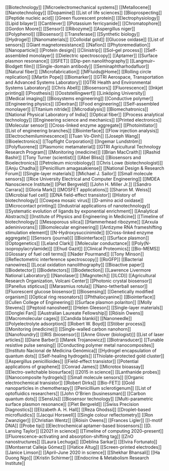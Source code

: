 [[Biotechnology]]
[[Microelectromechanical systems]]
[[Metallocene]]
[[Nanotechnology]]
[[Dopamine]]
[[List of life sciences]]
[[Bioprospecting]]
[[Peptide nucleic acid]]
[[Green fluorescent protein]]
[[Electrophysiology]]
[[Lipid bilayer]]
[[Cantilever]]
[[Potassium ferricyanide]]
[[Chromatophore]]
[[Gordon Moore]]
[[Sensor]]
[[Ribozyme]]
[[Aspergillus niger]]
[[Polyphenol]]
[[Biosensor]]
[[Transferase]]
[[Synthetic biology]]
[[Hydrogel]]
[[Nanomaterials]]
[[Colloidal gold]]
[[Glucose oxidase]]
[[List of sensors]]
[[Giant magnetoresistance]]
[[Nafion]]
[[Phytoremediation]]
[[Nanoparticle]]
[[Protein design]]
[[Clinistrip]]
[[Sol–gel process]]
[[Self-assembled monolayer]]
[[Dielectric spectroscopy]]
[[Aptamer]]
[[Surface plasmon resonance]]
[[ISFET]]
[[Dip-pen nanolithography]]
[[Langmuir–Blodgett film]]
[[Single-domain antibody]]
[[Seminaphtharhodafluor]]
[[Natural fiber]]
[[Microfabrication]]
[[ΜFluids@Home]]
[[Rolling circle replication]]
[[Martin Pope]]
[[Biomarker]]
[[GTRI Aerospace, Transportation and Advanced Systems Laboratory]]
[[GTRI Health and Environmental Systems Laboratory]]
[[Chris Abell]]
[[Biosensors]]
[[Fluorescence]]
[[Inkjet printing]]
[[Prosthesis]]
[[Ooststellingwerf]]
[[Linköping University]]
[[Medical imaging]]
[[Biosystems engineering]]
[[Conductive polymer]]
[[Engineering physics]]
[[Dextran]]
[[Food engineering]]
[[Self-assembled monolayer]]
[[Titanium nitride]]
[[Microdialysis]]
[[Biomechatronics]]
[[National Physical Laboratory of India]]
[[Optical fiber]]
[[Process analytical technology]]
[[Engineering science and mechanics]]
[[Printed electronics]]
[[Molecular sensor]]
[[Cross-linked enzyme aggregate]]
[[Photoinitiator]]
[[List of engineering branches]]
[[Biointerface]]
[[Flow injection analysis]]
[[Electrochemiluminescence]]
[[Tuan Vo-Dinh]]
[[Joseph Wang]]
[[Bioelectronics]]
[[Topflight Corporation]]
[[Ingemar Lundström]]
[[Polyfluorene]]
[[Plasmonic metamaterial]]
[[GTRI Agricultural Technology Research Program]]
[[Monitoring (medicine)]]
[[Brian MacCraith]]
[[Rashid Bashir]]
[[Tony Turner (scientist)]]
[[Abel Bliss]]
[[Biosensors and Bioelectronics]]
[[Petroleum microbiology]]
[[Chris Lowe (biotechnologist)]]
[[Anju Chadha]]
[[Penicillium amagasakiense]]
[[National Design & Research Forum]]
[[Single-layer materials]]
[[Michael J. Sailor]]
[[Small molecule sensors]]
[[Rice University Electrical and Computer Engineering]]
[[IMDEA Nanoscience Institute]]
[[Piet Bergveld]]
[[John H. Miller Jr.]]
[[Sandro Carrara]]
[[Gloria Mark]]
[[MOSFET applications]]
[[Sharon M. Weiss]]
[[Microbial fuel cell]]
[[DNA field-effect transistor]]
[[History of biotechnology]]
[[Cowpea mosaic virus]]
[[D-amino acid oxidase]]
[[Microcontact printing]]
[[Industrial applications of nanotechnology]]
[[Systematic evolution of ligands by exponential enrichment]]
[[Analytical Abstracts]]
[[Institute of Physics and Engineering in Medicine]]
[[Timeline of biotechnology]]
[[Mesoporous silica]]
[[Hammerhead ribozyme]]
[[Arxula adeninivorans]]
[[Biomolecular engineering]]
[[Antizyme RNA frameshifting stimulation element]]
[[N-Hydroxysuccinimide]]
[[Cross-linked enzyme aggregate]]
[[Sensors (journal)]]
[[Biointerface]]
[[Surface plasmon]]
[[Optogenetics]]
[[Leland Clark]]
[[Molecular conductance]]
[[Poly(N-isopropylacrylamide)]]
[[Ehud Gazit]]
[[Clinical Proteomics]]
[[Bio-MEMS]]
[[Glossary of fuel cell terms]]
[[Nader Pourmand]]
[[Tony Minson]]
[[Reflectometric interference spectroscopy]]
[[RoGFP]]
[[Bacterial nanowires]]
[[Local oxidation nanolithography]]
[[Bioactive paper]]
[[Biodetector]]
[[Biodetectors]]
[[Biodetection]]
[[Lawrence Livermore National Laboratory]]
[[Nanolaser]]
[[Magnotech]]
[[ILCD]]
[[Agricultural Research Organization, Volcani Center]]
[[Photonic crystal biosensor]]
[[Panellus stipticus]]
[[Marasmius rotula]]
[[Nano-tetherball sensor]]
[[Fluorescent glucose biosensor]]
[[Biosensing]]
[[Genetically modified organism]]
[[Optical ring resonators]]
[[Phthalocyanine]]
[[Biointerface]]
[[Cullen College of Engineering]]
[[Surface plasmon polariton]]
[[Molly Stevens]]
[[Peptoid nanosheet]]
[[Helen Gleeson]]
[[Single-layer materials]]
[[Donglei Fan]]
[[Australian Laureate Fellowship]]
[[Róisín Owens]]
[[Macromolecular cages]]
[[Candida blankii]]
[[Nanoneedle]]
[[Polyelectrolyte adsorption]]
[[Robert W. Boyd]]
[[Stöber process]]
[[Monitoring (medicine)]]
[[Single-walled carbon nanohorn]]
[[Nanofoundry]]
[[IRIS (biosensor)]]
[[Anne Glover (biologist)]]
[[List of laser articles]]
[[Diane Barber]]
[[Marek Trojanowicz]]
[[Biotransducer]]
[[Tunable resistive pulse sensing]]
[[Conducting polymer metal nanocomposites]]
[[Instituto Nacional de Medicina Genómica]]
[[Hydrogel encapsulation of quantum dots]]
[[Self-healing hydrogels]]
[[Thiolate-protected gold cluster]]
[[Aspergillus penicillioides]]
[[Field-effect transistor]]
[[Potential applications of graphene]]
[[Conrad James]]
[[Microtox bioassay]]
[[Electro-switchable biosurface]]
[[2015 in science]]
[[Lanthanide probes]]
[[Nanocomposite hydrogels]]
[[Small molecule sensors]]
[[Organic electrochemical transistor]]
[[Robert Dirks]]
[[Bio-FET]]
[[Gold nanoparticles in chemotherapy]]
[[Penicillium sclerotigenum]]
[[List of optofluidics researchers]]
[[John O'Brien (businessman)]]
[[Carbon quantum dots]]
[[SensUs]]
[[Biosensor technology]]
[[Multi-parametric surface plasmon resonance]]
[[Piet Bergveld]]
[[Swiss Precision Diagnostics]]
[[Elizabeth A. H. Hall]]
[[Reza Ghodssi]]
[[Droplet-based microfluidics]]
[[Jacqui Horswell]]
[[Single colour reflectometry]]
[[Ron Zwanziger]]
[[Christian Wentz]]
[[Róisín Owens]]
[[Frances Ligler]]
[[I-motif DNA]]
[[Probe tip]]
[[Electrochemical aptamer-based biosensors]]
[[D. Lansing Taylor]]
[[2021 in science]]
[[Timeline of computing 2020–present]]
[[Fluorescence-activating and absorption-shifting tag]]
[[ZnO nanostructures]]
[[Laura Lechuga]]
[[Deblina Sarkar]]
[[Elvira Fortunato]]
[[Montserrat Calleja Gómez]]
[[Hatice Altug]]
[[Screen-printed electrodes]]
[[Janice Limson]]
[[April–June 2020 in science]]
[[Shekhar Bhansali]]
[[Ha Duong Ngo]]
[[Kristin Schirmer]]
[[Endocrine & Metabolism Research Institute]]
